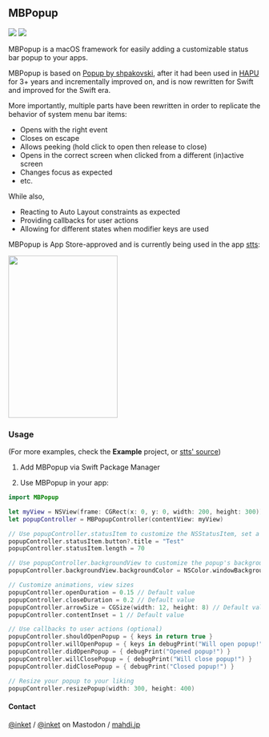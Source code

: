 ## MBPopup
![](https://img.shields.io/badge/Swift-5.8-orange.svg) ![](https://img.shields.io/badge/SwiftPM-supported-brightgreen.svg)

MBPopup is a macOS framework for easily adding a customizable status bar popup to your apps.

MBPopup is based on [Popup by shpakovski](https://github.com/shpakovski/Popup),
after it had been used in [HAPU](https://mahdi.jp/apps/hapu) for 3+ years and incrementally improved on,
and is now rewritten for Swift and improved for the Swift era.

More importantly, multiple parts have been rewritten in order to replicate the behavior of system menu bar items:
- Opens with the right event
- Closes on escape
- Allows peeking (hold click to open then release to close)
- Opens in the correct screen when clicked from a different (in)active screen
- Changes focus as expected
- etc.

While also,
- Reacting to Auto Layout constraints as expected
- Providing callbacks for user actions
- Allowing for different states when modifier keys are used

MBPopup is App Store-approved and is currently being used in the app [stts](https://itunes.apple.com/app/stts/id1187772509?ls=1&mt=12):

<img src="https://i.imgur.com/OAK3hR0.png" width="218" height="324" />


### Usage

(For more examples, check the __Example__ project, or [stts' source](https://github.com/inket/stts))

1. Add MBPopup via Swift Package Manager

2. Use MBPopup in your app:

```swift
import MBPopup

let myView = NSView(frame: CGRect(x: 0, y: 0, width: 200, height: 300))
let popupController = MBPopupController(contentView: myView)

// Use popupController.statusItem to customize the NSStatusItem, set a title or an image
popupController.statusItem.button?.title = "Test"
popupController.statusItem.length = 70

// Use popupController.backgroundView to customize the popup's background
popupController.backgroundView.backgroundColor = NSColor.windowBackgroundColor // Default value

// Customize animations, view sizes
popupController.openDuration = 0.15 // Default value
popupController.closeDuration = 0.2 // Default value
popupController.arrowSize = CGSize(width: 12, height: 8) // Default value
popupController.contentInset = 1 // Default value

// Use callbacks to user actions (optional)
popupController.shouldOpenPopup = { keys in return true }
popupController.willOpenPopup = { keys in debugPrint("Will open popup!") }
popupController.didOpenPopup = { debugPrint("Opened popup!") }
popupController.willClosePopup = { debugPrint("Will close popup!") }
popupController.didClosePopup = { debugPrint("Closed popup!") }

// Resize your popup to your liking
popupController.resizePopup(width: 300, height: 400)
```

#### Contact

[@inket](https://github.com/inket) / [@inket](https://mastodon.social/inket) on Mastodon / [mahdi.jp](https://mahdi.jp)
